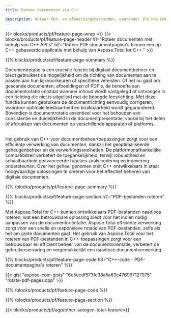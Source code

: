 ```yaml
---
title: Roteer documenten via C++ 

description: Roteer PDF- en afbeeldingsbestanden, waaronder JPG PNG BMP GIF TIFF SVG via uw C++-toepassing.
---
```


{{< blocks/products/pf/feature-page-wrap >}}
{{< blocks/products/pf/feature-page-header h1="Roteer documenten met behulp van C++ API's" h2="Roteer PDF-documentpagina's binnen een op C++ gebaseerde applicatie met behulp van Aspose.Total for C++." >}}

{{% blocks/products/pf/feature-page-summary %}}

Documentrotatie is een cruciale functie bij digitaal documentbeheer en biedt gebruikers de mogelijkheid om de richting van documenten aan te passen aan hun kijkvoorkeuren of specifieke vereisten. Of het nu gaat om gescande documenten, afbeeldingen of PDF's, de behoefte aan documentrotatie ontstaat wanneer inhoud wordt vastgelegd of ontvangen in een richting die niet is uitgelijnd met de beoogde leesrichting. Met deze functie kunnen gebruikers de documentrichting eenvoudig corrigeren, waardoor optimale leesbaarheid en bruikbaarheid wordt gegarandeerd. Bovendien is documentrotatie essentieel voor het behouden van consistentie en duidelijkheid in de documentpresentatie, vooral bij het delen of afdrukken van documenten op verschillende apparaten of platforms. <br /><br />

Het gebruik van C++ voor documentbeheertoepassingen zorgt voor een efficiënte verwerking van documenten, dankzij het geoptimaliseerde geheugenbeheer en de verwerkingssnelheden. De platformonafhankelijke compatibiliteit verbetert de toegankelijkheid, terwijl robuustheid en schaalbaarheid geavanceerde functies zoals codering en indexering ondersteunen. Over het geheel genomen stelt C++ ontwikkelaars in staat hoogwaardige oplossingen te creëren voor het effectief beheren van digitale documenten.

{{% /blocks/products/pf/feature-page-summary  %}}


{{% blocks/products/pf/feature-page-section  h2="PDF-bestanden roteren" %}}

Met Aspose.Total for C++ kunnen ontwikkelaars PDF-bestanden naadloos roteren, wat een betrouwbare oplossing biedt voor het indien nodig aanpassen van de documentoriëntatie. Aspose.Total efficiënte verwerking zorgt voor een snelle en responsieve rotatie van PDF-bestanden, zelfs als het om grote documenten gaat. Het gebruik van Aspose.Total voor het roteren van PDF-bestanden in C++-toepassingen zorgt voor een betrouwbaar en efficiënt beheer van de documentoriëntatie, verbetert de gebruikerservaring en vergemakkelijkt een naadloze documentverwerking.

{{% blocks/products/pf/feature-page-code h3="C++-code - PDF-documentpagina's roteren" %}}

{{< gist "aspose-com-gists" "6e5eedf573fe38a5a63c476997127075" "rotate-pdf-pages.cpp" >}}

{{% /blocks/products/pf/feature-page-code  %}}

{{% /blocks/products/pf/feature-page-section %}}

{{< blocks/products/pf/agp/other-autogen-total-feature>}}